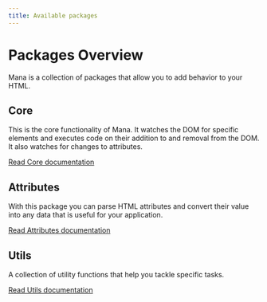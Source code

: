 ```yaml
---
title: Available packages
---
```


# Packages Overview

Mana is a collection of packages that allow you to add behavior to your HTML.

## Core

This is the core functionality of Mana. It watches the DOM for specific elements and executes code on their addition to and removal from the DOM. It also watches for changes to attributes.

[Read Core documentation](/packages/core/)

## Attributes

With this package you can parse HTML attributes and convert their value into any data that is useful for your application.

[Read Attributes documentation](/packages/attributes/)

## Utils

A collection of utility functions that help you tackle specific tasks.

[Read Utils documentation](/packages/utils/)